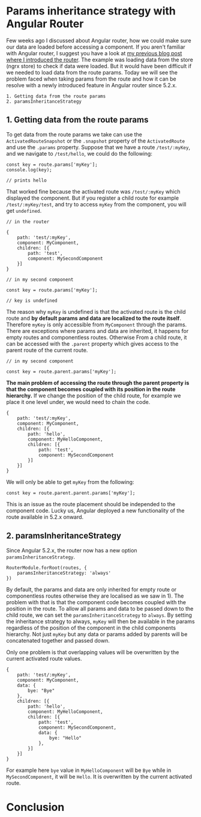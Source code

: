 # Params inheritance strategy with Angular Router

Few weeks ago I discussed about Angular router, how we could make sure our data are loaded before accessing a component. If you aren't familiar with Angular router, I suggest you have a look at [my previous blog post where I introduced the router](https://kimsereyblog.blogspot.sg/2017/06/how-to-use-angular-router.html).
The example was loading data from the store (ngrx store) to check if data were loaded.
But it would have been difficult if we needed to load data from the route params. Today we will see the problem faced when taking params from the route and how it can be resolve with a newly introduced feature in Angular router since 5.2.x.

```
1. Getting data from the route params
2. paramsInheritanceStrategy
```

## 1. Getting data from the route params

To get data from the route params we take can use the `ActivatedRouteSnapshot` or the `.snapshot` property of the `ActivatedRoute` and use the `.params` property. Suppose that we have a route `/test/:myKey`, and we navigate to `/test/hello`, we could do the following:

```
const key = route.params['myKey'];
console.log(key);

// prints hello
```

That worked fine because the activated route was `/test/:myKey` which displayed the component. But if you register a child route for example `/test/:myKey/test`, and try to access `myKey` from the component, you will get `undefined`. 

```
// in the router

{
    path: 'test/:myKey',
    component: MyComponent,
    children: [{
        path: 'test',
        component: MySecondComponent
    }]
}
```

```
// in my second component

const key = route.params['myKey'];

// key is undefined
```

The reason why `myKey` is undefined is that the activated route is the child route and __by default params and data are localized to the route itself__. Therefore `myKey` is only accessible from `MyComponent` through the params.
There are exceptions where params and data are inherited, it happens for empty routes and componentless routes.
Otherwise From a child route, it can be accessed with the `.parent` property which gives access to the parent route of the current route.

```
// in my second component

const key = route.parent.params['myKey'];
```

__The main problem of accessing the route through the parent property is that the component becomes coupled with its position in the route hierarchy.__ If we change the position of the child route, for example we place it one level under, we would need to chain the code.

```
{
    path: 'test/:myKey',
    component: MyComponent,
    children: [{
        path: 'hello',
        component: MyHelloComponent,
        children: [{
            path: 'test',
            component: MySecondComponent
        }]
    }]
}
```

We will only be able to get `myKey` from the following:

```
const key = route.parent.parent.params['myKey'];
```

This is an issue as the route placement should be independed to the component code. Lucky us, Angular deployed a new functionality of the route available in 5.2.x onward.

## 2. paramsInheritanceStrategy

Since Angular 5.2.x, the router now has a new option `paramsInheritanceStrategy`.

```
RouterModule.forRoot(routes, {
    paramsInheritanceStrategy: 'always'
})
```

By default, the params and data are only inherited for empty route or componentless routes otherwise they are localised as we saw in 1). The problem with that is that the component code becomes coupled with the position in the route.
To allow all params and data to be passed down to the child route, we can set the `paramsInheritanceStrategy` to `always`.
By setting the inheritance strategy to always, `myKey` will then be available in the params regardless of the position of the component in the child components hierarchy. Not just `myKey` but any data or params added by parents will be concatenated together and passed down.

Only one problem is that overlapping values will be overwritten by the current activated route values.

```
{
    path: 'test/:myKey',
    component: MyComponent,
    data: {
        bye: "Bye"
    },
    children: [{
        path: 'hello',
        component: MyHelloComponent,
        children: [{
            path: 'test',
            component: MySecondComponent,
            data: {
                bye: "Hello"
            },
        }]
    }]
}
```

For example here `bye` value in `MyHelloComponent` will be `Bye` while in `MySecondComponent`, it will be `Hello`. It is overwritten by the current activated route.

# Conclusion

